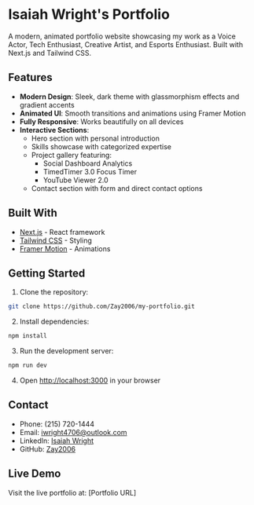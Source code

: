 # Isaiah Wright's Portfolio

A modern, animated portfolio website showcasing my work as a Voice Actor, Tech Enthusiast, Creative Artist, and Esports Enthusiast. Built with Next.js and Tailwind CSS.

## Features

- **Modern Design**: Sleek, dark theme with glassmorphism effects and gradient accents
- **Animated UI**: Smooth transitions and animations using Framer Motion
- **Fully Responsive**: Works beautifully on all devices
- **Interactive Sections**:
  - Hero section with personal introduction
  - Skills showcase with categorized expertise
  - Project gallery featuring:
    - Social Dashboard Analytics
    - TimedTimer 3.0 Focus Timer
    - YouTube Viewer 2.0
  - Contact section with form and direct contact options

## Built With

- [Next.js](https://nextjs.org/) - React framework
- [Tailwind CSS](https://tailwindcss.com/) - Styling
- [Framer Motion](https://www.framer.com/motion/) - Animations

## Getting Started

1. Clone the repository:
```bash
git clone https://github.com/Zay2006/my-portfolio.git
```

2. Install dependencies:
```bash
npm install
```

3. Run the development server:
```bash
npm run dev
```

4. Open [http://localhost:3000](http://localhost:3000) in your browser

## Contact

- Phone: (215) 720-1444
- Email: iwright4706@outlook.com
- LinkedIn: [Isaiah Wright](https://www.linkedin.com/in/isaiah-wright-384b2b26a/)
- GitHub: [Zay2006](https://github.com/Zay2006)

## Live Demo

Visit the live portfolio at: [Portfolio URL]
